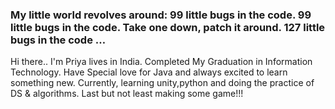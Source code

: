 ### My little world revolves around: 99 little bugs in the code. 99 little bugs in the code. Take one down, patch it around. 127 little bugs in the code …
Hi there..
 I'm Priya lives in India. Completed My Graduation in Information Technology.
 Have Special love for Java and always excited to learn something new.
 Currently, learning unity,python and doing the practice of DS & algorithms.
 Last but not least making some game!!!
 
